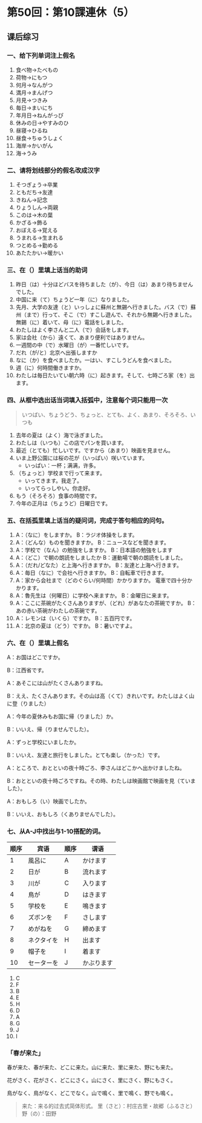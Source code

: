 第50回：第10課連休（5）
===

课后综习
---

### 一、给下列单词注上假名

1. 食べ物→たべもの
2. 荷物→にもつ
3. 何月→なんがつ
4. 満月→まんげつ
5. 月見→つきみ
6. 毎日→まいにち
7. 年月日→ねんがっぴ
8. 休みの日→やすみのひ
9. 昼寝→ひるね
10. 昼食→ちゅうしょく
11. 海岸→かいがん
12. 海→うみ

### 二、请将划线部分的假名改成汉字

1. そつぎょう→卒業
2. ともだち→友達
3. きねん→記念
4. りょうしん→両親
5. このは→木の葉
6. かざる→飾る
7. おぼえる→覚える
8. うまれる→生まれる
9. つとめる→勤める
10. あたたかい→暖かい

### 三、在（）里填上话当的助词

1. 昨日（は）十分ほどバスを待ちました（が）、今日（は）あまり待ちませんでした。
2. 中国に来（て）ちょうど一年（に）なりました。
3. 先月、大学の友達（と）いっしょに蘇州と無錫へ行きました。バス（で）蘇州（まで）行って、そこ（で）すこし遊んで、それから無錫へ行きました。無錫（に）着いて、母（に）電話をしました。
4. わたしはよく李さんと二人（で）会話をします。
5. 家は会社（から）遠くて、あまり便利ではありません。
6. 一週間の中（で）水曜日（が）一番忙しいです。
7. だれ（が/と）北京へ出張しますか
8. なに（か）を食べましたか。一はい、すこしうどんを食べました。
9. 週（に）何時間働きますか。
10. わたしは毎日たいてい朝六時（に）起きます。そして、七時ごろ家（を）出ます。

### 四、从框中选出话当词填入括弧中，注意每个词只能用一次

> いつばい、ちょうどう、ちょっと、とても、よく、あまり、そろそろ、いつも

1. 去年の夏は（よく）海で泳ぎました。
2. わたしは（いつも）この店でパンを買います。
3. 最近（とても）忙しいです。ですから（あまり）映画を見ません。
4. いま上野公園には桜の花が（いっぱい）咲いています。
    - いっぱい：一杯；满满，许多。
5. （ちょっと）学校まで行って来ます。
    - いってきます。我走了。
    - いってらっしやい。你走好。
6. もう（そろそろ）食事の時間です。
7. 今年の正月は（ちょうど）日曜日です。

### 五、在括孤里填上话当的疑问词，完成于答句相应的问句。

1. A：（なに）をしますか。
    B：ラジオ体操をします。
2. A：（どんな）ものを聞きますか。
    B：ニュースなどを聞きます。
3. A：学校で（なん）の勉強をしますか。
    B：日本語の勉強をします
4. A：（どこ）で朝の朗読をしましたか
    B：運動場で朝の朗読をしました。
5. A：（だれ/どなた）と上海へ行きますか。
    B：友達と上海へ行きます。
6. A：毎日（なに）で会社へ行きますか。
    B：自転車で行きます。
7. A：家から会社まで（どのぐらい/何時間）かかりますか。
    電車で四十分かかります。
8. A：魯先生は（何曜日）に学校へ来ますか。
    B：金曜日に来ます。
9. A：ここに茶碗がたくさんありますが、（どれ）があなたの茶碗ですか。
    B：あの赤い茶碗がわたしの茶碗です。
10. A：レモンは（いくら）ですか。
    B：五百円です。
11. A：北京の夏は（どう）ですか。
    B：暑いですよ。

### 六、在（）里填上假名

A：お国はどこですか。

B：江西省です。

A：あそこには山がたくさんありますね。

B：ええ、たくさんあります。その山は高（くて）きれいです。わたしはよく山に登（りました）

A：今年の夏休みもお国に帰（りました）か。

B：いいえ、帰（りませんでした）。

A：ずっと学校にいましたか。

B：いいえ、友達と旅行をしました。とても楽し（かった）です。

A：ところで、おとといの夜十時ごろ、李さんはどこかへ出かけましたね。

B：おとといの夜十時ごろですね。その時、わたしは映画館で映画を見（ていました）。

A：おもしろ（い）映画でしたか。

B：いいえ、おもしろ（くありませんでした）。

### 七、从A-J中找出与1-10搭配的词。

| 顺序 | 宾语       | 顺序 | 谓语       |
| ---- | ---------- | ---- | ---------- |
| 1    | 風呂に     | A    | かけます   |
| 2    | 日が       | B    | 流れます   |
| 3    | 川が       | C    | 入ります   |
| 4    | 鳥が       | D    | はきます   |
| 5    | 学校を     | E    | 鳴きます   |
| 6    | ズボンを   | F    | さします   |
| 7    | めがねを   | G    | 締めます   |
| 8    | ネクタイを | H    | 出ます     |
| 9    | 帽子を     | I    | 着ます     |
| 10   | セーターを | J    | かぶります |

1. C
2. F
3. B
4. E
5. H
6. D
7. A
8. G
9. J
10. I

### 「春が来た」

春が来た、春が来た、どこに来た。山に来た、里に来た、野にも来た。

花がさく、花がさく、どこにさく。山にさく、里にさく、野にもさく。

鳥がなく、鳥がなく、どこでなく。山で鳴く、里で鳴く、野でも鳴く。

> 来た：来る的过去式简体形式。
> 里（さと）：村庄古里・故郷（ふるさと）
> 野（の）：田野